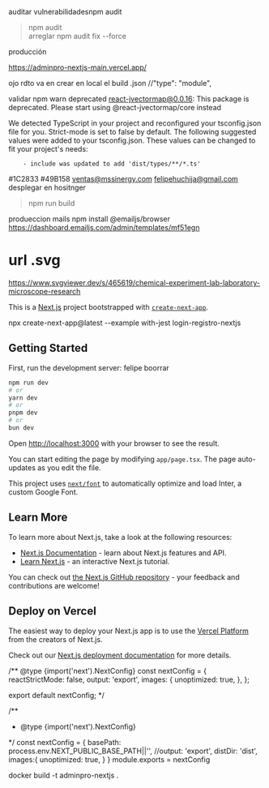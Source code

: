 auditar vulnerabilidadesnpm audit
> npm audit     
arreglar
npm audit fix --force



producción


https://adminpro-nextjs-main.vercel.app/


ojo rdto va en crear en local el build 
.json
//"type": "module",


validar
npm warn deprecated react-jvectormap@0.0.16: This package is deprecated. Please start using @react-jvectormap/core instead

   We detected TypeScript in your project and reconfigured your tsconfig.json file for you. Strict-mode is set to
 false by default.
   The following suggested values were added to your tsconfig.json. These values can be changed to fit your project's needs:

        - include was updated to add 'dist/types/**/*.ts'

#1C2833
#49B158
ventas@mssinergy.com
felipehuchija@gmail.com
desplegar en hositnger
> npm run build

produeccion
mails
npm install @emailjs/browser
https://dashboard.emailjs.com/admin/templates/mf51egn


# url .svg
https://www.svgviewer.dev/s/465619/chemical-experiment-lab-laboratory-microscope-research


This is a [Next.js](https://nextjs.org/) project bootstrapped with [`create-next-app`](https://github.com/vercel/next.js/tree/canary/packages/create-next-app).


npx create-next-app@latest --example with-jest login-registro-nextjs

## Getting Started

First, run the development server:
felipe boorrar
```bash
npm run dev
# or
yarn dev
# or
pnpm dev
# or
bun dev
```

Open [http://localhost:3000](http://localhost:3000) with your browser to see the result.

You can start editing the page by modifying `app/page.tsx`. The page auto-updates as you edit the file.

This project uses [`next/font`](https://nextjs.org/docs/basic-features/font-optimization) to automatically optimize and load Inter, a custom Google Font.

## Learn More

To learn more about Next.js, take a look at the following resources:

- [Next.js Documentation](https://nextjs.org/docs) - learn about Next.js features and API.
- [Learn Next.js](https://nextjs.org/learn) - an interactive Next.js tutorial.

You can check out [the Next.js GitHub repository](https://github.com/vercel/next.js/) - your feedback and contributions are welcome!

## Deploy on Vercel

The easiest way to deploy your Next.js app is to use the [Vercel Platform](https://vercel.com/new?utm_medium=default-template&filter=next.js&utm_source=create-next-app&utm_campaign=create-next-app-readme) from the creators of Next.js.

Check out our [Next.js deployment documentation](https://nextjs.org/docs/deployment) for more details.














/** @type {import('next').NextConfig} 
const nextConfig = {
    reactStrictMode: false,
    output: 'export',
    images: {
      unoptimized: true,
    },
  };
  
  export default nextConfig;
  */
  
/**
* @type {import('next').NextConfig}

*/
const nextConfig = {
    basePath: process.env.NEXT_PUBLIC_BASE_PATH||'',
    //output: 'export',
    distDir: 'dist',
    images:{
    unoptimized: true,
    }
}
module.exports = nextConfig


docker build -t adminpro-nextjs .

